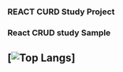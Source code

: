 ### REACT CURD Study Project
### React CRUD study Sample
## [![Top Langs](https://github-readme-stats.vercel.app/api/top-langs/?username=dbdudrb000)]

